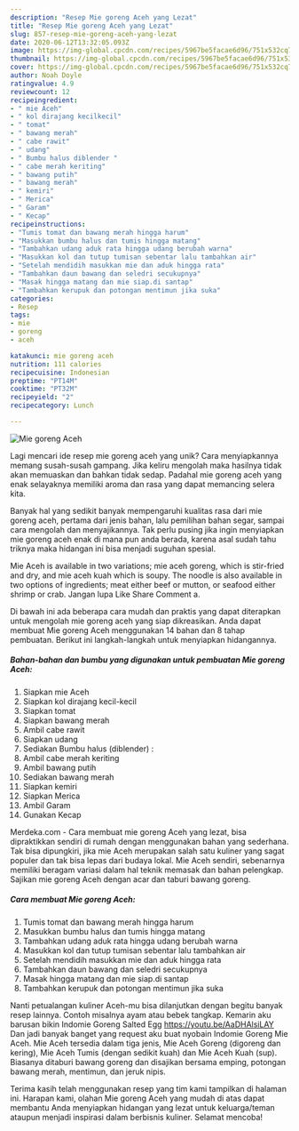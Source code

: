 ```yaml
---
description: "Resep Mie goreng Aceh yang Lezat"
title: "Resep Mie goreng Aceh yang Lezat"
slug: 857-resep-mie-goreng-aceh-yang-lezat
date: 2020-06-12T13:32:05.093Z
image: https://img-global.cpcdn.com/recipes/5967be5facae6d96/751x532cq70/mie-goreng-aceh-foto-resep-utama.jpg
thumbnail: https://img-global.cpcdn.com/recipes/5967be5facae6d96/751x532cq70/mie-goreng-aceh-foto-resep-utama.jpg
cover: https://img-global.cpcdn.com/recipes/5967be5facae6d96/751x532cq70/mie-goreng-aceh-foto-resep-utama.jpg
author: Noah Doyle
ratingvalue: 4.9
reviewcount: 12
recipeingredient:
- " mie Aceh"
- " kol dirajang kecilkecil"
- " tomat"
- " bawang merah"
- " cabe rawit"
- " udang"
- " Bumbu halus diblender "
- " cabe merah keriting"
- " bawang putih"
- " bawang merah"
- " kemiri"
- " Merica"
- " Garam"
- " Kecap"
recipeinstructions:
- "Tumis tomat dan bawang merah hingga harum"
- "Masukkan bumbu halus dan tumis hingga matang"
- "Tambahkan udang aduk rata hingga udang berubah warna"
- "Masukkan kol dan tutup tumisan sebentar lalu tambahkan air"
- "Setelah mendidih masukkan mie dan aduk hingga rata"
- "Tambahkan daun bawang dan seledri secukupnya"
- "Masak hingga matang dan mie siap.di santap"
- "Tambahkan kerupuk dan potongan mentimun jika suka"
categories:
- Resep
tags:
- mie
- goreng
- aceh

katakunci: mie goreng aceh 
nutrition: 111 calories
recipecuisine: Indonesian
preptime: "PT14M"
cooktime: "PT32M"
recipeyield: "2"
recipecategory: Lunch

---
```



![Mie goreng Aceh](https://img-global.cpcdn.com/recipes/5967be5facae6d96/751x532cq70/mie-goreng-aceh-foto-resep-utama.jpg)

Lagi mencari ide resep mie goreng aceh yang unik? Cara menyiapkannya memang susah-susah gampang. Jika keliru mengolah maka hasilnya tidak akan memuaskan dan bahkan tidak sedap. Padahal mie goreng aceh yang enak selayaknya memiliki aroma dan rasa yang dapat memancing selera kita.

Banyak hal yang sedikit banyak mempengaruhi kualitas rasa dari mie goreng aceh, pertama dari jenis bahan, lalu pemilihan bahan segar, sampai cara mengolah dan menyajikannya. Tak perlu pusing jika ingin menyiapkan mie goreng aceh enak di mana pun anda berada, karena asal sudah tahu triknya maka hidangan ini bisa menjadi suguhan spesial.

Mie Aceh is available in two variations; mie aceh goreng, which is stir-fried and dry, and mie aceh kuah which is soupy. The noodle is also available in two options of ingredients; meat either beef or mutton, or seafood either shrimp or crab. Jangan lupa Like Share Comment a.


Di bawah ini ada beberapa cara mudah dan praktis yang dapat diterapkan untuk mengolah mie goreng aceh yang siap dikreasikan. Anda dapat membuat Mie goreng Aceh menggunakan 14 bahan dan 8 tahap pembuatan. Berikut ini langkah-langkah untuk menyiapkan hidangannya.

<!--inarticleads1-->

##### Bahan-bahan dan bumbu yang digunakan untuk pembuatan Mie goreng Aceh:

1. Siapkan  mie Aceh
1. Siapkan  kol dirajang kecil-kecil
1. Siapkan  tomat
1. Siapkan  bawang merah
1. Ambil  cabe rawit
1. Siapkan  udang
1. Sediakan  Bumbu halus (diblender) :
1. Ambil  cabe merah keriting
1. Ambil  bawang putih
1. Sediakan  bawang merah
1. Siapkan  kemiri
1. Siapkan  Merica
1. Ambil  Garam
1. Gunakan  Kecap


Merdeka.com - Cara membuat mie goreng Aceh yang lezat, bisa dipraktikkan sendiri di rumah dengan menggunakan bahan yang sederhana. Tak bisa dipungkiri, jika mie Aceh merupakan salah satu kuliner yang sagat populer dan tak bisa lepas dari budaya lokal. Mie Aceh sendiri, sebenarnya memiliki beragam variasi dalam hal teknik memasak dan bahan pelengkap. Sajikan mie goreng Aceh dengan acar dan taburi bawang goreng. 

<!--inarticleads2-->

##### Cara membuat Mie goreng Aceh:

1. Tumis tomat dan bawang merah hingga harum
1. Masukkan bumbu halus dan tumis hingga matang
1. Tambahkan udang aduk rata hingga udang berubah warna
1. Masukkan kol dan tutup tumisan sebentar lalu tambahkan air
1. Setelah mendidih masukkan mie dan aduk hingga rata
1. Tambahkan daun bawang dan seledri secukupnya
1. Masak hingga matang dan mie siap.di santap
1. Tambahkan kerupuk dan potongan mentimun jika suka


Nanti petualangan kuliner Aceh-mu bisa dilanjutkan dengan begitu banyak resep lainnya. Contoh misalnya ayam atau bebek tangkap. Kemarin aku barusan bikin Indomie Goreng Salted Egg https://youtu.be/AaDHAlsiLAY Dan jadi banyak banget yang request aku buat nyobain Indomie Goreng Mie Aceh. Mie Aceh tersedia dalam tiga jenis, Mie Aceh Goreng (digoreng dan kering), Mie Aceh Tumis (dengan sedikit kuah) dan Mie Aceh Kuah (sup). Biasanya ditaburi bawang goreng dan disajikan bersama emping, potongan bawang merah, mentimun, dan jeruk nipis. 

Terima kasih telah menggunakan resep yang tim kami tampilkan di halaman ini. Harapan kami, olahan Mie goreng Aceh yang mudah di atas dapat membantu Anda menyiapkan hidangan yang lezat untuk keluarga/teman ataupun menjadi inspirasi dalam berbisnis kuliner. Selamat mencoba!
